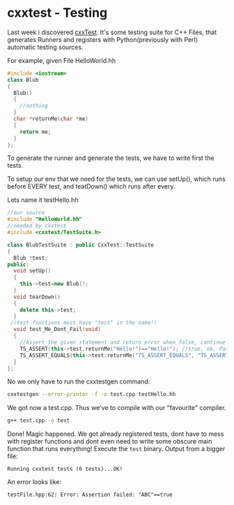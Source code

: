 # cxxtest - Testing

Last week i discovered [cxxTest](http://cxxtest.com/). It's some testing suite for C++ Files, that generates Runners and registers with Python(previously
with Perl) automatic testing sources.

For example, given File HelloWorld.hh
```cpp
#include <iostream>
class Blub
{
  Blub()
  {
    //nothing
  }
  char *returnMe(char *me)
  {
    return me;
  }
};
```
To generate the runner and generate the tests, we have to write first the tests.

To setup our env that we need for the tests, we can use setUp(), which runs before EVERY test, and teatDown() which runs after every.

Lets name it testHello.hh
```cpp
//our source
#include "HelloWorld.hh"
//needed by cxxtest
#include <cxxtest/TestSuite.h>

class BlubTestSuite : public CxxTest::TestSuite
{
  Blub *test;
public:
  void setUp()
  {
    this->test=new Blub();
  }
  void tearDown()
  {
    delete this->test;
  }
 //test functions must have "test" in the name!!
  void test_Me_Dont_Fail(void)
  {
    //Assert the given statement and return error when false, continue if returns true
    TS_ASSERT(this->test.returnMe("Hello!")=="Hello!"); //true, ok. Pass it.
    TS_ASSERT_EQUALS(this->test.returnMe("TS_ASSERT_EQUALS", "TS_ASSERT_DOESNT_EQUALS")); //ERROR, it will spit out it.
  }
};
```
No we only have to run the cxxtestgen command:
```sh
cxxtestgen --error-printer -f -o test.cpp testHello.hh
```
We got now a test.cpp. Thus we've to compile with our "favourite" compiler.
```sh
g++ test.cpp -o test
```
Done! Magic happened. We got already registered tests, dont have to mess with register functions and dont even need to write some
obscure main function that runs everything!
Execute the `test` binary.
Output from a bigger file:

```
Running cxxtest tests (6 tests)...OK!
```

An error looks like:
```
testFile.hpp:62: Error: Assertion failed: "ABC"==true
``` 
